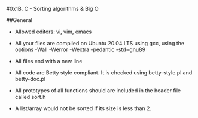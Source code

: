 #0x1B. C - Sorting algorithms & Big O

##General

- Allowed editors: vi, vim, emacs

- All your files are compiled on Ubuntu 20.04 LTS using gcc, using the options -Wall -Werror -Wextra -pedantic -std=gnu89

- All files end with a new line

- All code are Betty style compliant. It is checked using betty-style.pl and betty-doc.pl

- All prototypes of all functions should are included in the header file called sort.h

- A list/array would not be sorted if its size is less than 2.
